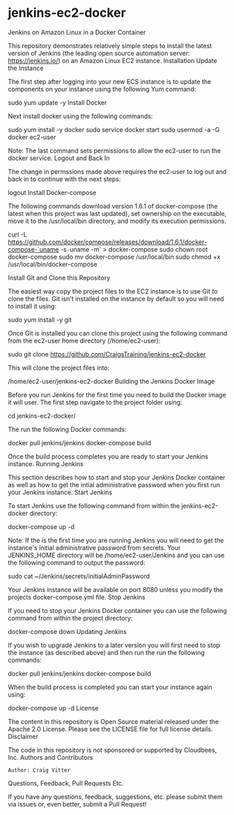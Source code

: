 # jenkins-ec2-docker

Jenkins on Amazon Linux in a Docker Container

This repository demonstrates relatively simple steps to install the latest version of Jenkins (the leading open source automation server: https://jenkins.io/) on an Amazon Linux EC2 instance.
Installation
Update the Instance

The first step after logging into your new ECS instance is to update the components on your instance using the following Yum command:

sudo yum update -y
Install Docker

Next install docker using the following commands:

sudo yum install -y docker
sudo service docker start
sudo usermod -a -G docker ec2-user

Note: The last command sets permissions to allow the ec2-user to run the docker service.
Logout and Back In

The change in permssions made above requires the ec2-user to log out and back in to continue with the next steps:

logout
Install Docker-compose

The following commands download version 1.6.1 of docker-compose (the latest when this project was last updated), set ownership on the executable, move it to the /usr/local/bin directory, and modify its execution permissions.

curl -L https://github.com/docker/compose/releases/download/1.6.1/docker-compose-`uname -s`-`uname -m` > docker-compose 
sudo chown root docker-compose
sudo mv docker-compose /usr/local/bin
sudo chmod +x /usr/local/bin/docker-compose

Install Git and Clone this Repository

The easiest way copy the project files to the EC2 instance is to use Git to clone the files. Git isn't installed on the instance by default so you will need to install it using:

sudo yum install -y git

Once Git is installed you can clone this project using the following command from the ec2-user home directory (/home/ec2-user):

sudo git clone https://github.com/CraigsTraining/jenkins-ec2-docker

This will clone the project files into:

/home/ec2-user/jenkins-ec2-docker
Building the Jenkins Docker Image

Before you run Jenkins for the first time you need to build the Docker image it will user. The first step navigate to the project folder using:

cd jenkins-ec2-docker/

The run the following Docker commands:

docker pull jenkins/jenkins
docker-compose build

Once the build process completes you are ready to start your Jenkins instance.
Running Jenkins

This section describes how to start and stop your Jenkins Docker container as well as how to get the intial administrative password when you first run your Jenkins instance.
Start Jenkins

To start Jenkins use the following command from within the jenkins-ec2-docker directory:

docker-compose up -d

Note: If the is the first time you are running Jenkins you will need to get the instance's initial administrative password from secrets. Your JENKINS_HOME directory will be /home/ec2-user/Jenkins and you can use the following command to output the password:

sudo cat ~/Jenkins/secrets/initialAdminPassword

Your Jenkins instance will be available on port 8080 unless you modify the projects docker-compose.yml file.
Stop Jenkins

If you need to stop your Jenkins Docker container you can use the following command from within the project directory:

docker-compose down
Updating Jenkins

If you wish to upgrade Jenkins to a later version you will first need to stop the instance (as described above) and then run the run the following commands:

docker pull jenkins/jenkins
docker-compose build

When the build process is completed you can start your instance again using:

docker-compose up -d
License

The content in this repository is Open Source material released under the Apache 2.0 License. Please see the LICENSE file for full license details.
Disclaimer

The code in this repository is not sponsored or supported by Cloudbees, Inc.
Authors and Contributors

    Author: Craig Vitter

Questions, Feedback, Pull Requests Etc.

If you have any questions, feedback, suggestions, etc. please submit them via issues or, even better, submit a Pull Request!
